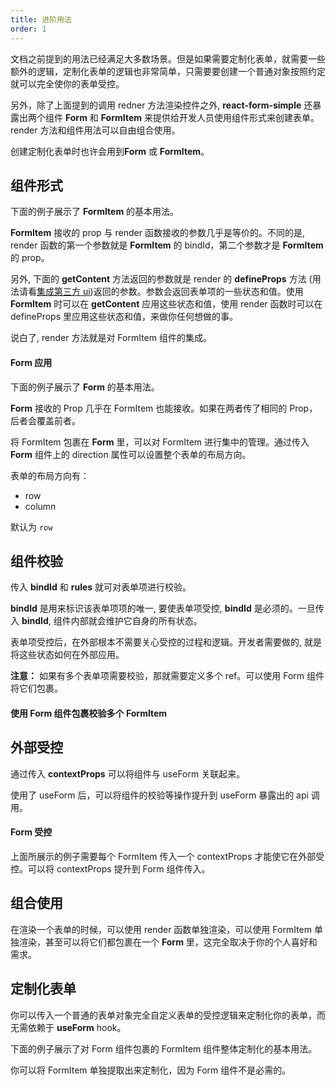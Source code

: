 ```yaml
---
title: 进阶用法
order: 1
---
```


文档之前提到的用法已经满足大多数场景。但是如果需要定制化表单，就需要一些额外的逻辑，定制化表单的逻辑也非常简单，只需要要创建一个普通对象按照约定就可以完全使你的表单受控。

另外，除了上面提到的调用 redner 方法渲染控件之外, **react-form-simple** 还暴露出两个组件 **Form** 和 **FormItem** 来提供给开发人员使用组件形式来创建表单。render 方法和组件用法可以自由组合使用。

创建定制化表单时也许会用到**Form** 或 **FormItem**。

## <Mdh>组件形式</Mdh>

下面的例子展示了 **FormItem** 的基本用法。

**FormItem** 接收的 prop 与 render 函数接收的参数几乎是等价的。不同的是, render 函数的第一个参数就是 **FormItem** 的 bindId，第二个参数才是 **FormItem** 的 prop。

另外, 下面的 **getContent** 方法返回的参数就是 render 的 **defineProps** 方法 (用法请看[集成第三方 ui](/intro/introduce#集成第三方-ui))返回的参数。参数会返回表单项的一些状态和值。使用 **FormItem** 时可以在 **getContent** 应用这些状态和值，使用 render 函数时可以在 defineProps 里应用这些状态和值，来做你任何想做的事。

说白了, render 方法就是对 FormItem 组件的集成。
<code src="../demos/_basic_formItem.tsx"></code>

#### Form 应用

下面的例子展示了 **Form** 的基本用法。

**Form** 接收的 Prop 几乎在 FormItem 也能接收。如果在两者传了相同的 Prop，后者会覆盖前者。

将 FormItem 包裹在 **Form** 里，可以对 FormItem 进行集中的管理。通过传入 **Form** 组件上的 direction 属性可以设置整个表单的布局方向。

表单的布局方向有：

- row
- column

默认为 `row`

<code src="../demos/_basic_form.tsx"></code>

## 组件校验

传入 **bindId** 和 **rules** 就可对表单项进行校验。

**bindId** 是用来标识该表单项项的唯一, 要使表单项受控, **bindId** 是必须的。一旦传入 **bindId**, 组件内部就会维护它自身的所有状态。

表单项受控后，在外部根本不需要关心受控的过程和逻辑。开发者需要做的, 就是将这些状态如何在外部应用。

**注意：** 如果有多个表单项需要校验，那就需要定义多个 ref。可以使用 Form 组件将它们包裹。

<code src="../demos/_formItem_vaild.tsx"></code>

#### 使用 Form 组件包裹校验多个 FormItem

<code src="../demos/_form_vaild.tsx"></code>

## 外部受控

通过传入 **contextProps** 可以将组件与 useForm 关联起来。

使用了 useForm 后，可以将组件的校验等操作提升到 useForm 暴露出的 api 调用。
<code src="../demos/_formItem_controll.tsx"></code>

#### Form 受控

上面所展示的例子需要每个 FormItem 传入一个 contextProps 才能使它在外部受控。可以将 contextProps 提升到 Form 组件传入。

<code src="../demos/_form_controller.tsx"></code>

## 组合使用

在渲染一个表单的时候，可以使用 render 函数单独渲染，可以使用 FormItem 单独渲染，甚至可以将它们都包裹在一个 **Form** 里，这完全取决于你的个人喜好和需求。
<code src="../demos/_combination.tsx"></code>

## 定制化表单

你可以传入一个普通的表单对象完全自定义表单的受控逻辑来定制化你的表单，而无需依赖于 **useForm** hook。

下面的例子展示了对 Form 组件包裹的 FormItem 组件整体定制化的基本用法。

你可以将 FormItem 单独提取出来定制化，因为 Form 组件不是必需的。
<code src="../demos/_custom.tsx"></code>
